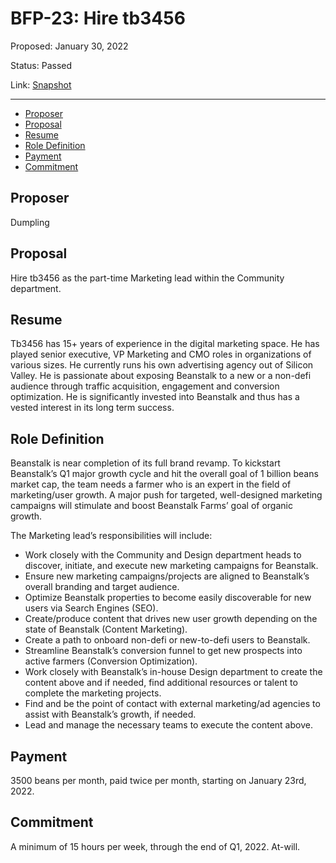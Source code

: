# BFP-23: Hire tb3456

Proposed: January 30, 2022

Status: Passed

Link: [Snapshot](https://snapshot.org/#/beanstalkfarms.eth/proposal/0xa92645011d1f48a247980435d236cf06d72ca3a7cc706eaf1b981e1721520d9f)

---

- [Proposer](#proposer)
- [Proposal](#proposal)
- [Resume](#resume)
- [Role Definition](#role-definition)
- [Payment](#payment)
- [Commitment](#commitment)

## Proposer

Dumpling

## Proposal

Hire tb3456 as the part-time Marketing lead within the Community department.

## Resume

Tb3456 has 15+ years of experience in the digital marketing space. He has played senior executive, VP Marketing and CMO roles in organizations of various sizes. He currently runs his own advertising agency out of Silicon Valley. He is passionate about exposing Beanstalk to a new or a non-defi audience through traffic acquisition, engagement and conversion optimization. He is significantly invested into Beanstalk and thus has a vested interest in its long term success.

## Role Definition

Beanstalk is near completion of its full brand revamp. To kickstart Beanstalk’s Q1 major growth cycle and hit the overall goal of 1 billion beans market cap, the team needs a farmer who is an expert in the field of marketing/user growth. A major push for targeted, well-designed marketing campaigns will stimulate and boost Beanstalk Farms’ goal of organic growth.

The Marketing lead’s responsibilities will include:

- Work closely with the Community and Design department heads to discover, initiate, and execute new marketing campaigns for Beanstalk.
- Ensure new marketing campaigns/projects are aligned to Beanstalk’s overall branding and target audience.
- Optimize Beanstalk properties to become easily discoverable for new users via Search Engines (SEO).
- Create/produce content that drives new user growth depending on the state of Beanstalk (Content Marketing).
- Create a path to onboard non-defi or new-to-defi users to Beanstalk.
- Streamline Beanstalk’s conversion funnel to get new prospects into active farmers (Conversion Optimization).
- Work closely with Beanstalk’s in-house Design department to create the content above and if needed, find additional resources or talent to complete the marketing projects.
- Find and be the point of contact with external marketing/ad agencies to assist with Beanstalk’s growth, if needed.
- Lead and manage the necessary teams to execute the content above.

## Payment

3500 beans per month, paid twice per month, starting on January 23rd, 2022.

## Commitment

A minimum of 15 hours per week, through the end of Q1, 2022. At-will.